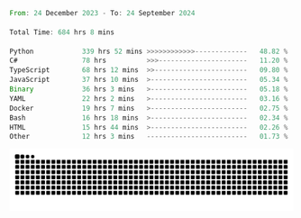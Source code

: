<!--START_SECTION:waka-->

```rust
From: 24 December 2023 - To: 24 September 2024

Total Time: 684 hrs 8 mins

Python            339 hrs 52 mins >>>>>>>>>>>>-------------   48.82 %
C#                78 hrs          >>>----------------------   11.20 %
TypeScript        68 hrs 12 mins  >>-----------------------   09.80 %
JavaScript        37 hrs 10 mins  >------------------------   05.34 %
Binary            36 hrs 3 mins   >------------------------   05.18 %
YAML              22 hrs 2 mins   >------------------------   03.16 %
Docker            19 hrs 7 mins   >------------------------   02.75 %
Bash              16 hrs 18 mins  >------------------------   02.34 %
HTML              15 hrs 44 mins  >------------------------   02.26 %
Other             12 hrs 3 mins   -------------------------   01.73 %
```

<!--END_SECTION:waka-->


<picture>
  <source media="(prefers-color-scheme: dark)" srcset="https://raw.githubusercontent.com/jeerawut97/jeerawut97/output/github-contribution-grid-snake.svg">
  <img alt="github contribution grid snake animation" src="https://raw.githubusercontent.com/jeerawut97/jeerawut97/output/github-contribution-grid-snake.svg">
</picture>
